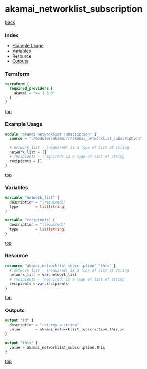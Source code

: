 # akamai_networklist_subscription

[back](../akamai.md)

### Index

- [Example Usage](#example-usage)
- [Variables](#variables)
- [Resource](#resource)
- [Outputs](#outputs)

### Terraform

```terraform
terraform {
  required_providers {
    akamai = ">= 1.5.0"
  }
}
```

[top](#index)

### Example Usage

```terraform
module "akamai_networklist_subscription" {
  source = "./modules/akamai/r/akamai_networklist_subscription"

  # network_list - (required) is a type of list of string
  network_list = []
  # recipients - (required) is a type of list of string
  recipients = []
}
```

[top](#index)

### Variables

```terraform
variable "network_list" {
  description = "(required)"
  type        = list(string)
}

variable "recipients" {
  description = "(required)"
  type        = list(string)
}
```

[top](#index)

### Resource

```terraform
resource "akamai_networklist_subscription" "this" {
  # network_list - (required) is a type of list of string
  network_list = var.network_list
  # recipients - (required) is a type of list of string
  recipients = var.recipients
}
```

[top](#index)

### Outputs

```terraform
output "id" {
  description = "returns a string"
  value       = akamai_networklist_subscription.this.id
}

output "this" {
  value = akamai_networklist_subscription.this
}
```

[top](#index)